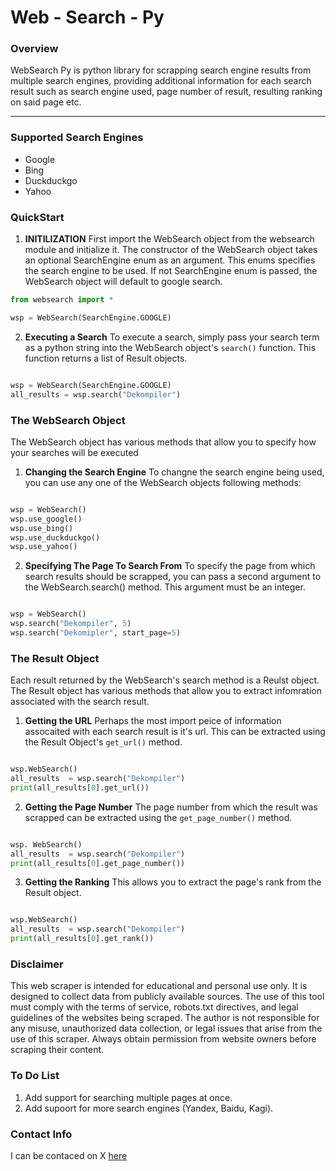 # Web - Search - Py
### Overview
WebSearch Py is python library for scrapping search engine results from multiple search engines, providing additional information for each search result such as search engine used, page number of result, resulting ranking on said page etc.

---
### Supported Search Engines
- Google
- Bing
- Duckduckgo
- Yahoo
  
### QuickStart
1. **INITILIZATION**
First import the WebSearch object from the websearch module and initialize it. The constructor of the WebSearch object takes an optional SearchEngine enum as an argument. This enums specifies the search engine to be used. If not SearchEngine enum is passed, the WebSearch object will default to google search.

```python
from websearch import *

wsp = WebSearch(SearchEngine.GOOGLE)

```
2. **Executing a Search**
To execute a search, simply pass your search term as a python string into the WebSearch object's `search()` function. This function returns a list of Result objects.

```python

wsp = WebSearch(SearchEngine.GOOGLE)
all_results = wsp.search("Dekompiler")

```

### The WebSearch Object
The WebSearch object has various methods that allow you to specify how your searches will be executed
1. **Changing the Search Engine**
To changne the search engine being used, you can use any one of the WebSearch objects following methods:

```python

wsp = WebSearch()
wsp.use_google()
wsp.use_bing()
wsp.use_duckduckgo()
wsp.use_yahoo()

```

2. **Specifying The Page To Search From**
To specify the page from which search results should be scrapped, you can pass a second argument to the WebSearch.search() method. This argument must be an integer.

```python

wsp = WebSearch()
wsp.search("Dekompiler", 5)
wsp.search("Dekomipler", start_page=5)

```

### The Result Object
Each result returned by the WebSearch's search method is a Reulst object. The Result object has various methods that allow you to extract infomration associated with the search result.
1. **Getting the URL**
Perhaps the most import peice of information assocaited with each search result is it's url. This can be extracted using the Result Object's `get_url()` method.

```python

wsp.WebSearch()
all_results  = wsp.search("Dekompiler")
print(all_results[0].get_url())

```
2. **Getting the Page Number**
The page number from which the result was scrapped can be extracted using the `get_page_number()` method.

```python

wsp. WebSearch()
all_results  = wsp.search("Dekompiler")
print(all_results[0].get_page_number())

```

3. **Getting the Ranking**
This allows you to extract the page's rank from the Result object.

```python

wsp.WebSearch()
all_results  = wsp.search("Dekompiler")
print(all_results[0].get_rank())

```

### Disclaimer
This web scraper is intended for educational and personal use only. It is designed to collect data from publicly available sources. The use of this tool must comply with the terms of service, robots.txt directives, and legal guidelines of the websites being scraped. The author is not responsible for any misuse, unauthorized data collection, or legal issues that arise from the use of this scraper. Always obtain permission from website owners before scraping their content.

### To Do List
1. Add support for searching multiple pages at once.
2. Add supoort for more search engines (Yandex, Baidu, Kagi).

### Contact Info
I can be contaced on X [here](https://x.com/dekompiler)
